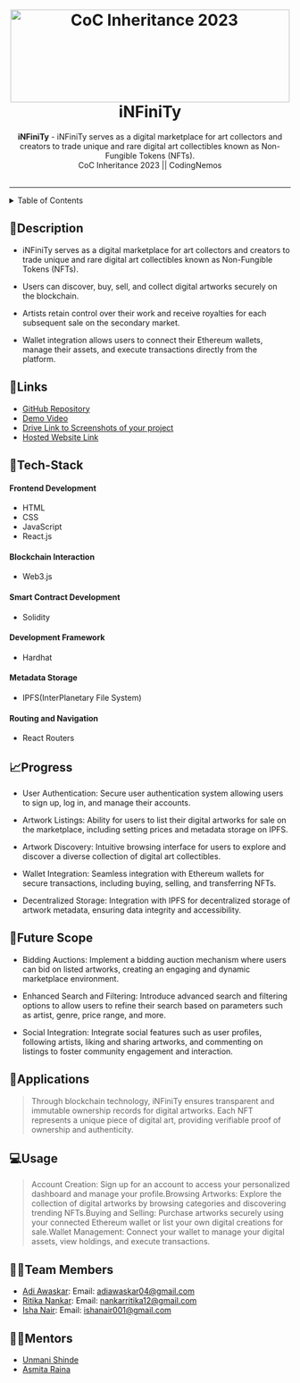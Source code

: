 <h1 align="center">
  <a href="https://github.com/CommunityOfCoders/Inheritance-2023">
    <img src="./Untitled.png" alt="CoC Inheritance 2023" width="500" height="166">
      </a>
  <br>
  iNFiniTy
</h1>
<div align="center">
   <strong>iNFiniTy</strong> - iNFiniTy serves as a digital marketplace for art collectors and creators to trade unique and rare digital art collectibles known as Non-Fungible Tokens (NFTs).<br>
  CoC Inheritance 2023 || CodingNemos <br> <br>
</div>
<hr>

<details>
<summary>Table of Contents</summary>

- [Description](#description)
- [Links](#links)
- [Tech Stack](#tech-stack)
- [Progress](#progress)
- [Future Scope](#future-scope)
- [Applications](#applications)
- [Project Setup](#project-setup)
- [Usage](#usage)
- [Team Members](#team-members)
- [Mentors](#mentors)
- [Screenshots](#screenshots)

</details>

## 📝Description

- iNFiniTy serves as a digital marketplace for art collectors and creators to trade unique and rare digital art collectibles known as Non-Fungible Tokens (NFTs).

- Users can discover, buy, sell, and collect digital artworks securely on the blockchain.

- Artists retain control over their work and receive royalties for each subsequent sale on the secondary market.

- Wallet integration allows users to connect their Ethereum wallets, manage their assets, and execute transactions directly from the platform.

## 🔗Links

- [GitHub Repository](https://github.com/Ritika128/CodingNemos)
- [Demo Video]()
- [Drive Link to Screenshots of your project]()
- [Hosted Website Link]()


## 🤖Tech-Stack

#### Frontend Development
- HTML
- CSS
- JavaScript
- React.js

#### Blockchain Interaction
- Web3.js

#### Smart Contract Development
- Solidity

#### Development Framework
- Hardhat

#### Metadata Storage
- IPFS(InterPlanetary File System)

#### Routing and Navigation
- React Routers

## 📈Progress

- User Authentication: Secure user authentication system allowing users to sign up, log in, and manage their accounts.

- Artwork Listings: Ability for users to list their digital artworks for sale on the marketplace, including setting prices and metadata storage on IPFS.

- Artwork Discovery: Intuitive browsing interface for users to explore and discover a diverse collection of digital art collectibles.

- Wallet Integration: Seamless integration with Ethereum wallets for secure transactions, including buying, selling, and transferring NFTs.

- Decentralized Storage: Integration with IPFS for decentralized storage of artwork metadata, ensuring data integrity and accessibility.



## 🔮Future Scope

- Bidding Auctions: Implement a bidding auction mechanism where users can bid on listed artworks, creating an engaging and dynamic marketplace environment.

- Enhanced Search and Filtering: Introduce advanced search and filtering options to allow users to refine their search based on parameters such as artist, genre, price range, and more.

- Social Integration: Integrate social features such as user profiles, following artists, liking and sharing artworks, and commenting on listings to foster community engagement and interaction.

## 💸Applications

>Through blockchain technology, iNFiniTy ensures transparent and immutable ownership records for digital artworks.
Each NFT represents a unique piece of digital art, providing verifiable proof of ownership and authenticity.


## 💻Usage

>Account Creation: Sign up for an account to access your personalized dashboard and manage your profile.Browsing Artworks: Explore the collection of digital artworks by browsing categories and discovering trending NFTs.Buying and Selling: Purchase artworks securely using your connected Ethereum wallet or list your own digital creations for sale.Wallet Management: Connect your wallet to manage your digital assets, view holdings, and execute transactions.

## 👨‍💻Team Members

- [Adi Awaskar](https://github.com/Ad): Email: adiawaskar04@gmail.com
- [Ritika Nankar](https://github.com/Ritika128): Email: nankarritika12@gmail.com
- [Isha Nair](https://github.com/IshaNair09): Email: ishanair001@gmail.com

## 👨‍🏫Mentors

- [Unmani Shinde](https://github.com/unmani-shinde)
- [Asmita Raina](https://github.com/AsmitaRaina)


